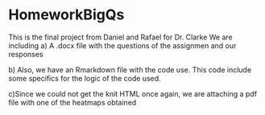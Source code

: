 # HomeworkBigQs
This is the final project from Daniel and Rafael  for Dr. Clarke 
We are including 
a) A .docx file with the questions of the assignmen and our responses 

b) Also, we have an Rmarkdown file with the code use. This code include some specifics for the logic of the code used.

c)Since we could not get the knit HTML once again, we are attaching a pdf file with one of the heatmaps obtained


